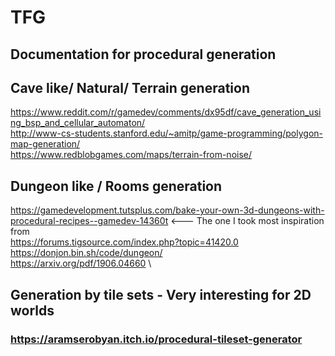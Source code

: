 # TFG


## Documentation for procedural generation

## Cave like/ Natural/ Terrain generation

https://www.reddit.com/r/gamedev/comments/dx95df/cave_generation_using_bsp_and_cellular_automaton/ \
http://www-cs-students.stanford.edu/~amitp/game-programming/polygon-map-generation/ \
https://www.redblobgames.com/maps/terrain-from-noise/

## Dungeon like / Rooms generation
https://gamedevelopment.tutsplus.com/bake-your-own-3d-dungeons-with-procedural-recipes--gamedev-14360t <--- The one I took most inspiration from \
https://forums.tigsource.com/index.php?topic=41420.0 \
https://donjon.bin.sh/code/dungeon/ \
https://arxiv.org/pdf/1906.04660 \

## Generation by tile sets - Very interesting for 2D worlds
### https://aramserobyan.itch.io/procedural-tileset-generator
